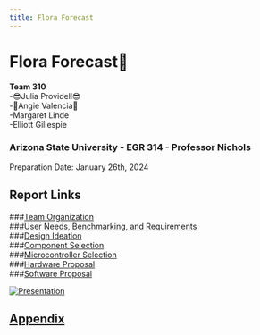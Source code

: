 ```yaml
---
title: Flora Forecast
---
```

# Flora Forecast🌷
**Team 310**  
-😎Julia Providell😎   
-🌷Angie Valencia🌷  
-Margaret Linde  
-Elliott Gillespie   

### Arizona State University - EGR 314 - Professor Nichols  
Preparation Date: January 26th, 2024



## Report Links  
###[Team Organization](Team_Organization.md)  
###[User Needs, Benchmarking, and Requirements](User_Needs-Benchmarking-Requirements.md)  
###[Design Ideation](Design_Ideation.md)  
###[Component Selection](Component_Selection.md)  
###[Microcontroller Selection](Microcontroller_Selection.md)  
###[Hardware Proposal](Hardware_Proposal.md)  
###[Software Proposal](Software_Proposal.md)  

[![Presentation](https://github.com/Team-310/Team-310.github.io/assets/157059404/2e11aca0-808b-410a-80c5-11d1bce22244)](https://www.youtube.com/watch?v=Oss-YJy1qss&ab_channel=JuliaP)

## [Appendix](Appendix.md)



